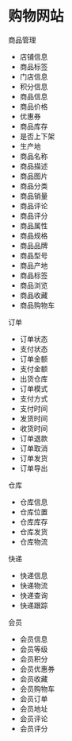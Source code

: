 # 购物网站

商品管理
- 店铺信息
- 商品标签
- 门店信息
- 积分信息
- 商品信息
- 商品价格
- 优惠券
- 商品库存
- 是否上下架
- 生产地
- 商品名称
- 商品描述
- 商品图片
- 商品分类
- 商品销量
- 商品评论
- 商品评分
- 商品属性
- 商品规格
- 商品品牌
- 商品型号
- 商品产地
- 商品标签
- 商品浏览
- 商品收藏
- 商品购物车


订单
- 订单状态
- 支付状态
- 订单金额
- 支付金额
- 出货仓库
- 订单模式
- 支付方式
- 支付时间
- 发货时间
- 收货时间
- 订单退款
- 订单取消
- 订单发货
- 订单导出

仓库
- 仓库信息
- 仓库位置
- 仓库库存
- 仓库发货
- 仓库物流

快递
- 快递信息
- 快递物流
- 快递查询
- 快递跟踪

会员
- 会员信息
- 会员等级
- 会员积分
- 会员优惠券
- 会员收藏
- 会员购物车
- 会员订单
- 会员地址
- 会员评论
- 会员评分